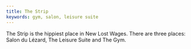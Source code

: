 ```yaml
---
title: The Strip
keywords: gym, salon, leisure suite
---
```


The Strip is the hippiest place in New Lost Wages. There are three places: Salon du Lézard, The Leisure Suite and The Gym.
